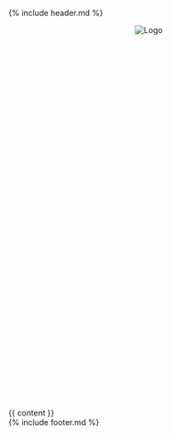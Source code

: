 {% include header.md %}
  <header>
    <div id=hero-image><img src="{{site.logo | relative_url}}" alt="Logo" /></div>
    <p class="link-list">
      <a rel="me" href="/content" title="Content"><svg class="svg-icon"><use xlink:href="{{ '/assets/minima-social-icons.svg#home' | relative_url }}"></use></svg></a>
      <a rel="me" href="https://www.linkedin.com/in/andreneubauer/" target="_blank" title="André Neubauer (LinkedIn)"><svg class="svg-icon"><use xlink:href="{{ '/assets/minima-social-icons.svg#linkedin' | relative_url }}"></use></svg></a>
      <a rel="me" href="https://hmze.io" target="_blank" title="HMZE (Podcast)"><svg class="svg-icon"><use xlink:href="{{ '/assets/minima-social-icons.svg#podcast' | relative_url }}"></use></svg></a>
      <a rel="me" href="https://speakerdeck.com/devpg" target="_blank" title="devpg (speakerdeck)"><svg class="svg-icon"><use xlink:href="{{ '/assets/minima-social-icons.svg#speakerdeck' | relative_url }}"></use></svg></a>
    </p>
  </header>
  <section>
    {{ content }}
  </section>
{% include footer.md %}
